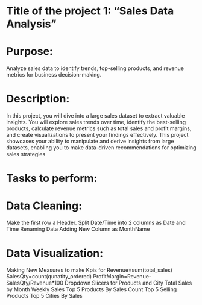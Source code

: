 # Title of the project 1: “Sales Data Analysis”
 
# Purpose: 

Analyze sales data to identify trends, top-selling products, and revenue metrics for business decision-making.
# Description: 

In this project, you will dive into a large sales dataset to extract valuable insights. 
You will explore sales trends over time, identify the best-selling products, calculate revenue metrics such as total sales and profit margins, and create visualizations to present your findings effectively. 
This project showcases your ability to manipulate and derive insights from large datasets, enabling you to make data-driven recommendations for optimizing sales strategies
 
# Tasks to perform: 

# Data Cleaning:
Make the first row a Header.
Split Date/Time into 2 columns as Date and Time
Renaming Data
Adding New Column as MonthName
# Data Visualization:
Making New Measures to make Kpis for 
Revenue=sum(total_sales)
SalesQty=count(qunatity_ordered)
ProfitMargin=Revenue-SalesQty/Revenue*100
Dropdown Slicers for Products and City
Total Sales by Month
Weekly Sales
Top 5 Products By Sales Count
Top 5 Selling Products
Top 5 Cities By Sales
